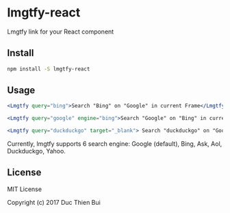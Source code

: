 # lmgtfy-react

Lmgtfy link for your React component

## Install
```bash
npm install -S lmgtfy-react
```
## Usage
```jsx
<Lmgtfy query="bing">Search "Bing" on "Google" in current Frame</Lmgtfy>

<Lmgtfy query="google" engine="bing">Search "Google" on "Bing" in current Frame</Lmgtfy>

<Lmgtfy query="duckduckgo" target="_blank"> Search "duckduckgo" on "Google" in new tab </Lmgtfy>
```
Currently, lmgtfy supports 6 search engine: Google (default), Bing, Ask, Aol, Duckduckgo, Yahoo.

## License
MIT License

Copyright (c) 2017 Duc Thien Bui
